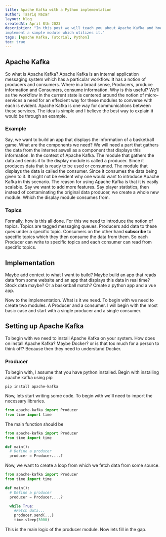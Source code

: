 ```yaml
---
title: Apache Kafka with a Python implementation
author: Taariq Nazar
layout: blog
createdAt: April 8th 2023
description: "In this post we will teach you about Apache Kafka and how one can
implement a simple module which utilizes it."
tags: [Apache Kafka, Tutorial, Python]
toc: true
---
```

## Apache Kafka

So what is Apache Kafka? Apache Kafka is an internal application messaging
system which has a particular workflow. It has a notion of producers and
consumers. Where in a broad sense, Producers, produce information and Consumers,
consume information. Why is this useful? We'll as the workflow in the current
state is centered around the notion of micro-services a need for an effecient
way for these modules to converse with each is evident. Apache Kafka is one way
for communications between these services. The idea is simple and I believe the
best way to explain it would be through an example. 

### Example

Say, we want to build an app that displays the information of a basketball
game. What are the components we need? We will need a part that gathers the data
from the internet aswell as a component that displays this information. In the
context of Apache Kafka. The module that gathers the data and sends it to the
display module is called a producer. Since it produces data that is ready to be
used or consumed. The module that displays the data is called the consumer.
Since it consumes the data being given to it. It might not be evident why one
would want to introduce Apache Kafka in this scenario. The reason for using
Apache Kafka is that it is easily scalable. Say we want to add more features.
Say player statistics, then instead of contaminating the original data
producer, we create a whole new module. Which the display module consumes from.

### Topics
Formally, how is this all done. For this we need to introduce the notion of
topics. Topics are tagged messaging queues. Producers add data to these ques
under a specific topic. Consumers on the other hand **subscribe** to specific
topics which they then consume the data from them. So each Producer can write to
specific topics and each consumer can read from specific topics.

## Implementation
Maybe add context to what I want to build? Maybe build an app that reads data
from some website and an app that displays this data in real time? Stock data
maybe? Or a basketball match? Create a python app and a vue app.

Now to the implementation. What is it we need. To begin with we need to create
two modules. A Producer and a consumer. I will begin with the most basic case
and start with a single producer and a single consumer. 

## Setting up Apache Kafka
To begin with we need to install Apache Kafka on your system. How does on
install Apache Kafka? Maybe Docker? or is that too much for a person to think
off? Because then they need to understand Docker.

### Producer

To begin with, I assume that you have python installed. Begin with installing
apache kafka using pip
```console
pip install apache-kafka
```
Now, lets start writing some code. To begin with we'll need to import the
necessary libraries.
```python
from apache-kafka import Producer
from time import time
```
The main function should be 
```python
from apache-kafka import Producer
from time import time

def main():
  # Define a producer
  producer = Producer....?
```
Now, we want to create a loop from which we fetch data from some source.
```python
from apache-kafka import Producer
from time import time

def main():
  # Define a producer
  producer = Producer....?

  while True:
    #Fetch data...
    producer.send(...)
    time.sleep(3000)
```
This is the main logic of the producer module. Now lets fill in the gap.
